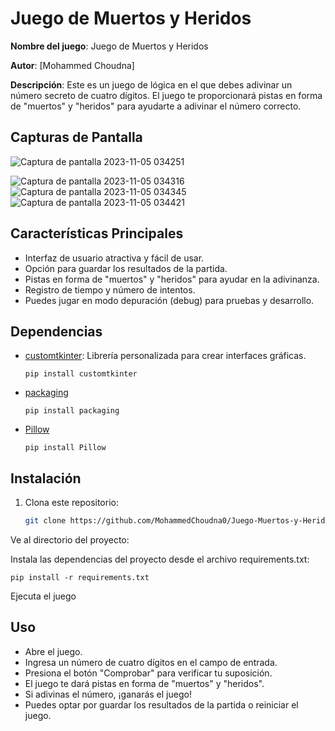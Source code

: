 # Juego de Muertos y Heridos

**Nombre del juego**: Juego de Muertos y Heridos

**Autor**: [Mohammed Choudna]

**Descripción**: Este es un juego de lógica en el que debes adivinar un número secreto de cuatro dígitos. El juego te proporcionará pistas en forma de "muertos" y "heridos" para ayudarte a adivinar el número correcto.

## Capturas de Pantalla

![Captura de pantalla 2023-11-05 034251](https://github.com/MohammedChoudna0/Juego-Muertos-y-Heridos-Python-/assets/117014262/de1b3d19-3aa0-4ecd-b8f2-3321e189bc82)

![Captura de pantalla 2023-11-05 034316](https://github.com/MohammedChoudna0/Juego-Muertos-y-Heridos-Python-/assets/117014262/ebaec8ce-42f7-4098-8e51-0b42b25c003b)
![Captura de pantalla 2023-11-05 034345](https://github.com/MohammedChoudna0/Juego-Muertos-y-Heridos-Python-/assets/117014262/b1d252b5-f888-41ed-83df-900cf8b7cc31)
![Captura de pantalla 2023-11-05 034421](https://github.com/MohammedChoudna0/Juego-Muertos-y-Heridos-Python-/assets/117014262/dbab97c1-9e1c-4f9e-83a2-ca8eab297cfb)

## Características Principales

- Interfaz de usuario atractiva y fácil de usar.
- Opción para guardar los resultados de la partida.
- Pistas en forma de "muertos" y "heridos" para ayudar en la adivinanza.
- Registro de tiempo y número de intentos.
- Puedes jugar en modo depuración (debug) para pruebas y desarrollo.

## Dependencias

- [customtkinter](https://customtkinter.tomschimansky.com/): Librería personalizada para crear interfaces gráficas.

      pip install customtkinter
  
- [packaging](https://pypi.org/project/packaging/)

      pip install packaging

- [Pillow](https://pypi.org/project/Pillow/)

      pip install Pillow

## Instalación

1. Clona este repositorio:

   ```bash
   git clone https://github.com/MohammedChoudna0/Juego-Muertos-y-Heridos-Python-.git
Ve al directorio del proyecto:


Instala las dependencias del proyecto desde el archivo requirements.txt:


    pip install -r requirements.txt
    
Ejecuta el juego


## Uso
- Abre el juego.
- Ingresa un número de cuatro dígitos en el campo de entrada.
- Presiona el botón "Comprobar" para verificar tu suposición.
- El juego te dará pistas en forma de "muertos" y "heridos".
- Si adivinas el número, ¡ganarás el juego!
- Puedes optar por guardar los resultados de la partida o reiniciar el juego.


